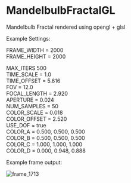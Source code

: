 # MandelbulbFractalGL
Mandelbulb Fractal rendered using opengl + glsl

Example Settings:

FRAME_WIDTH = 2000<br>
FRAME_HEIGHT = 2000

MAX_ITERS 500<br>
TIME_SCALE = 1.0<br>
TIME_OFFSET = 5.616<br>
FOV = 12.0<br>
FOCAL_LENGTH = 2.920<br>
APERTURE = 0.024<br>
NUM_SAMPLES = 50<br>
COLOR_SCALE = 0.018<br>
COLOR_OFFSET = 2.520<br>
USE_DOF = true<br>
COLOR_A = 0.500, 0.500, 0.500<br>
COLOR_B = 0.500, 0.500, 0.500<br>
COLOR_C = 1.000, 1.000, 1.000<br>
COLOR_D = 0.000, 0.948, 0.888<br>

Example frame output:

![frame_1713](https://github.com/AntoCrasher/MandelbulbFractalGL/assets/48983909/f1ce0d75-89e4-4052-878d-8ba49f63099a)
